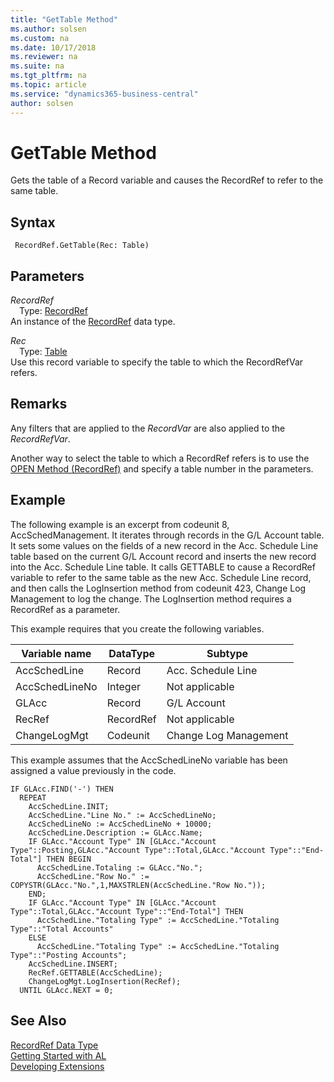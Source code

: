 ```yaml
---
title: "GetTable Method"
ms.author: solsen
ms.custom: na
ms.date: 10/17/2018
ms.reviewer: na
ms.suite: na
ms.tgt_pltfrm: na
ms.topic: article
ms.service: "dynamics365-business-central"
author: solsen
---
```

[//]: # (START>DO_NOT_EDIT)
[//]: # (IMPORTANT:Do not edit any of the content between here and the END>DO_NOT_EDIT.)
[//]: # (Any modifications should be made in the .xml files in the ModernDev repo.)
# GetTable Method
Gets the table of a Record variable and causes the RecordRef to refer to the same table.

## Syntax
```
 RecordRef.GetTable(Rec: Table)
```
## Parameters
*RecordRef*  
&emsp;Type: [RecordRef](recordref-data-type.md)  
An instance of the [RecordRef](recordref-data-type.md) data type.  

*Rec*  
&emsp;Type: [Table](../table/table-data-type.md)  
Use this record variable to specify the table to which the RecordRefVar refers.  



[//]: # (IMPORTANT: END>DO_NOT_EDIT)

## Remarks  
 Any filters that are applied to the *RecordVar* are also applied to the *RecordRefVar*.  
  
 Another way to select the table to which a RecordRef refers is to use the [OPEN Method \(RecordRef\)](../../methods/devenv-open-method-recordref.md) and specify a table number in the parameters.  
  
## Example  
 The following example is an excerpt from codeunit 8, AccSchedManagement. It iterates through records in the G/L Account table. It sets some values on the fields of a new record in the Acc. Schedule Line table based on the current G/L Account record and inserts the new record into the Acc. Schedule Line table. It calls GETTABLE to cause a RecordRef variable to refer to the same table as the new Acc. Schedule Line record, and then calls the LogInsertion method from codeunit 423, Change Log Management to log the change. The LogInsertion method requires a RecordRef as a parameter.  
  
 This example requires that you create the following variables.  
  
|Variable name|DataType|Subtype|  
|-------------------|--------------|-------------|  
|AccSchedLine|Record|Acc. Schedule Line|  
|AccSchedLineNo|Integer|Not applicable|  
|GLAcc|Record|G/L Account|  
|RecRef|RecordRef|Not applicable|  
|ChangeLogMgt|Codeunit|Change Log Management|  
  
 This example assumes that the AccSchedLineNo variable has been assigned a value previously in the code.  
  
```  
IF GLAcc.FIND('-') THEN  
  REPEAT  
    AccSchedLine.INIT;  
    AccSchedLine."Line No." := AccSchedLineNo;  
    AccSchedLineNo := AccSchedLineNo + 10000;  
    AccSchedLine.Description := GLAcc.Name;  
    IF GLAcc."Account Type" IN [GLAcc."Account Type"::Posting,GLAcc."Account Type"::Total,GLAcc."Account Type"::"End-Total"] THEN BEGIN  
      AccSchedLine.Totaling := GLAcc."No.";  
      AccSchedLine."Row No." := COPYSTR(GLAcc."No.",1,MAXSTRLEN(AccSchedLine."Row No."));  
    END;  
    IF GLAcc."Account Type" IN [GLAcc."Account Type"::Total,GLAcc."Account Type"::"End-Total"] THEN  
      AccSchedLine."Totaling Type" := AccSchedLine."Totaling Type"::"Total Accounts"  
    ELSE  
      AccSchedLine."Totaling Type" := AccSchedLine."Totaling Type"::"Posting Accounts";  
    AccSchedLine.INSERT;  
    RecRef.GETTABLE(AccSchedLine);  
    ChangeLogMgt.LogInsertion(RecRef);  
  UNTIL GLAcc.NEXT = 0;  
```  

## See Also
[RecordRef Data Type](recordref-data-type.md)  
[Getting Started with AL](../../devenv-get-started.md)  
[Developing Extensions](../../devenv-dev-overview.md)